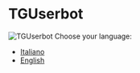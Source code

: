# TGUserbot
![TGUserbot](https://raw.githubusercontent.com/peppelg/TGUserbot/master/docs/tguserbot.png)
Choose your language:
* [Italiano](https://github.com/peppelg/TGUserbot/tree/master/docs/it/README.md)
* [English](https://github.com/peppelg/TGUserbot/tree/master/docs/en/README.md)
